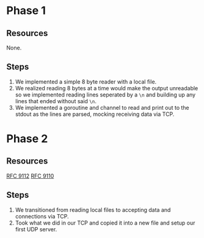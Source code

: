 # Phase 1

## Resources

None.

## Steps

1. We implemented a simple 8 byte reader with a local file.
2. We realized reading 8 bytes at a time would make the output unreadable so we implemented reading lines seperated by a `\n` and building up any lines that ended without said `\n`.
3. We implemented a goroutine and channel to read and print out to the stdout as the lines are parsed, mocking receiving data via TCP.

# Phase 2

## Resources

[RFC 9112](https://datatracker.ietf.org/doc/html/rfc9112)
[RFC 9110](https://datatracker.ietf.org/doc/html/rfc9110)

## Steps

1. We transitioned from reading local files to accepting data and connections via TCP.
2. Took what we did in our TCP and copied it into a new file and setup our first UDP server.
